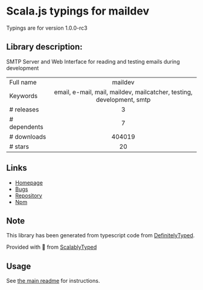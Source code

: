 
# Scala.js typings for maildev

Typings are for version 1.0.0-rc3

## Library description:
SMTP Server and Web Interface for reading and testing emails during development

|                    |                 |
| ------------------ | :-------------: |
| Full name          | maildev |
| Keywords           | email, e-mail, mail, maildev, mailcatcher, testing, development, smtp |
| # releases         | 3 |
| # dependents       | 7 |
| # downloads        | 404019 |
| # stars            | 20 |

## Links
- [Homepage](https://github.com/djfarrelly/maildev#readme)
- [Bugs](https://github.com/djfarrelly/maildev/issues)
- [Repository](https://github.com/djfarrelly/maildev)
- [Npm](https://www.npmjs.com/package/maildev)
    


## Note
This library has been generated from typescript code from [DefinitelyTyped](https://definitelytyped.org).

Provided with :purple_heart: from [ScalablyTyped](https://github.com/oyvindberg/ScalablyTyped)

## Usage
See [the main readme](../../readme.md) for instructions.


